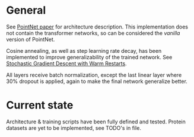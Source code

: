 # General

See [PointNet paper](https://arxiv.org/abs/1612.00593) for architecture description. This implementation does not contain the transformer networks, so can be considered the *vanilla* version of PointNet.

Cosine annealing, as well as step learning rate decay, has been implemented to improve generalizability of the trained network. See [Stochastic Gradient Descent with Warm Restarts](https://arxiv.org/abs/1608.03983).

All layers receive batch normalization, except the last linear layer where 30% dropout is applied, again to make the final network generalize better.

# Current state

Architecture & training scripts have been fully defined and tested.
Protein datasets are yet to be implemented, see TODO's in file. 